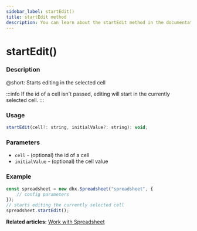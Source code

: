 ```yaml
---
sidebar_label: startEdit()
title: startEdit method
description: You can learn about the startEdit method in the documentation of the DHTMLX JavaScript Spreadsheet library. Browse developer guides and API reference, try out code examples and live demos, and download a free 30-day evaluation version of DHTMLX Spreadsheet.
---
```


# startEdit()

### Description

@short: Starts editing in the selected cell

:::info
If the id of a cell isn't passed, editing will start in the currently selected cell.
:::

### Usage

~~~jsx
startEdit(cell?: string, initialValue?: string): void;
~~~

### Parameters

- `cell` - (optional) the id of a cell
- `initialValue` - (optional) the cell value

### Example

~~~jsx {5}
const spreadsheet = new dhx.Spreadsheet("spreadsheet", {
    // config parameters
});
// starts editing the currently selected cell
spreadsheet.startEdit();
~~~

**Related articles:** [Work with Spreadsheet](editing_cells.md#editing-a-cell)
